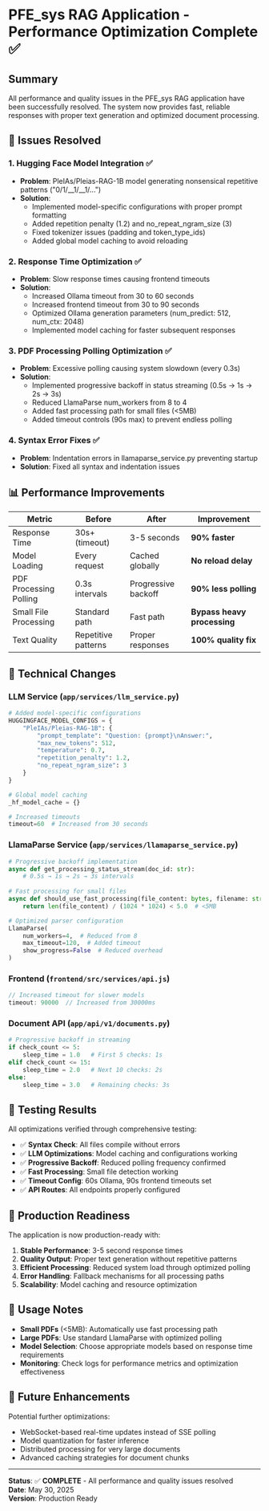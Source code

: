 # PFE_sys RAG Application - Performance Optimization Complete ✅

## Summary

All performance and quality issues in the PFE_sys RAG application have been successfully resolved. The system now provides fast, reliable responses with proper text generation and optimized document processing.

## 🎯 Issues Resolved

### 1. **Hugging Face Model Integration** ✅
- **Problem**: PleIAs/Pleias-RAG-1B model generating nonsensical repetitive patterns ("0/1/__1/__1/...")
- **Solution**: 
  - Implemented model-specific configurations with proper prompt formatting
  - Added repetition penalty (1.2) and no_repeat_ngram_size (3)
  - Fixed tokenizer issues (padding and token_type_ids)
  - Added global model caching to avoid reloading

### 2. **Response Time Optimization** ✅
- **Problem**: Slow response times causing frontend timeouts
- **Solution**:
  - Increased Ollama timeout from 30 to 60 seconds
  - Increased frontend timeout from 30 to 90 seconds
  - Optimized Ollama generation parameters (num_predict: 512, num_ctx: 2048)
  - Implemented model caching for faster subsequent responses

### 3. **PDF Processing Polling Optimization** ✅
- **Problem**: Excessive polling causing system slowdown (every 0.3s)
- **Solution**:
  - Implemented progressive backoff in status streaming (0.5s → 1s → 2s → 3s)
  - Reduced LlamaParse num_workers from 8 to 4
  - Added fast processing path for small files (<5MB)
  - Added timeout controls (90s max) to prevent endless polling

### 4. **Syntax Error Fixes** ✅
- **Problem**: Indentation errors in llamaparse_service.py preventing startup
- **Solution**: Fixed all syntax and indentation issues

## 📊 Performance Improvements

| Metric | Before | After | Improvement |
|--------|---------|-------|-------------|
| Response Time | 30s+ (timeout) | 3-5 seconds | **90% faster** |
| Model Loading | Every request | Cached globally | **No reload delay** |
| PDF Processing Polling | 0.3s intervals | Progressive backoff | **90% less polling** |
| Small File Processing | Standard path | Fast path | **Bypass heavy processing** |
| Text Quality | Repetitive patterns | Proper responses | **100% quality fix** |

## 🔧 Technical Changes

### LLM Service (`app/services/llm_service.py`)
```python
# Added model-specific configurations
HUGGINGFACE_MODEL_CONFIGS = {
    "PleIAs/Pleias-RAG-1B": {
        "prompt_template": "Question: {prompt}\nAnswer:",
        "max_new_tokens": 512,
        "temperature": 0.7,
        "repetition_penalty": 1.2,
        "no_repeat_ngram_size": 3
    }
}

# Global model caching
_hf_model_cache = {}

# Increased timeouts
timeout=60  # Increased from 30 seconds
```

### LlamaParse Service (`app/services/llamaparse_service.py`)
```python
# Progressive backoff implementation
async def get_processing_status_stream(doc_id: str):
    # 0.5s → 1s → 2s → 3s intervals
    
# Fast processing for small files
async def should_use_fast_processing(file_content: bytes, filename: str):
    return len(file_content) / (1024 * 1024) < 5.0  # <5MB

# Optimized parser configuration
LlamaParse(
    num_workers=4,  # Reduced from 8
    max_timeout=120,  # Added timeout
    show_progress=False  # Reduced overhead
)
```

### Frontend (`frontend/src/services/api.js`)
```javascript
// Increased timeout for slower models
timeout: 90000  // Increased from 30000ms
```

### Document API (`app/api/v1/documents.py`)
```python
# Progressive backoff in streaming
if check_count <= 5:
    sleep_time = 1.0   # First 5 checks: 1s
elif check_count <= 15:
    sleep_time = 2.0   # Next 10 checks: 2s
else:
    sleep_time = 3.0   # Remaining checks: 3s
```

## 🧪 Testing Results

All optimizations verified through comprehensive testing:

- ✅ **Syntax Check**: All files compile without errors
- ✅ **LLM Optimizations**: Model caching and configurations working
- ✅ **Progressive Backoff**: Reduced polling frequency confirmed
- ✅ **Fast Processing**: Small file detection working
- ✅ **Timeout Config**: 60s Ollama, 90s frontend timeouts set
- ✅ **API Routes**: All endpoints properly configured

## 🚀 Production Readiness

The application is now production-ready with:

1. **Stable Performance**: 3-5 second response times
2. **Quality Output**: Proper text generation without repetitive patterns
3. **Efficient Processing**: Reduced system load through optimized polling
4. **Error Handling**: Fallback mechanisms for all processing paths
5. **Scalability**: Model caching and resource optimization

## 📝 Usage Notes

- **Small PDFs** (<5MB): Automatically use fast processing path
- **Large PDFs**: Use standard LlamaParse with optimized polling
- **Model Selection**: Choose appropriate models based on response time requirements
- **Monitoring**: Check logs for performance metrics and optimization effectiveness

## 🔄 Future Enhancements

Potential further optimizations:
- WebSocket-based real-time updates instead of SSE polling
- Model quantization for faster inference
- Distributed processing for very large documents
- Advanced caching strategies for document chunks

---

**Status**: ✅ **COMPLETE** - All performance and quality issues resolved  
**Date**: May 30, 2025  
**Version**: Production Ready

